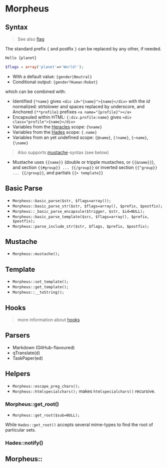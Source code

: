 # Morpheus

## Syntax

> See also [flag](./morpheus-flag)

The standard prefix `{` and postfix `}` can be replaced by any other, if needed.

```markdown
Hello {planet}
```

```php
$flags = array('planet'=>'World!');
```

* With a default value: `{gender|Neutral}`
* Conditional output: `{gender?Human:Robot}`

which can be combined with:

* Identified `{*name}` gives `<div id="{name}">{name}</div>` with the *id* normalized: strtolower and spaces replaced by underscore, and Anchored `{**profile}` prefixes `<a name="{profile}"></a>`
* Encapsuled within HTML: `{:div.profile:name}` gives `<div class="profile">{name}</div>`
* Variables from the [Heracles](#) scope: `{%name}`
* Variables from the [Hades](#) scope: `{.name}`
* Variables from an yet undefined scope: `{@name}`, `{!name}`, `{~name}`, `{\name}`

> Also supports [mustache](#Mustache)-syntax (see below)

* Mustache uses `{{name}}` (double or tripple mustaches, or `{{&name}}`), and section `{{#group}} ... {{/group}}` or inverted section `{{^group}} ... {{/group}}`, and partials `{{> template}}`

## Basic Parse
* `Morpheus::basic_parse($str, $flags=array());`
* `Morpheus::basic_parse_str($str, $flags=array(), $prefix, $postfix);`
* `Morpheus::_basic_parse_encapsule($trigger, $str, $id=NULL);`
* `Morpheus::basic_parse_template($src, $flags=array(), $prefix, $postfix);`
* `Morpheus::parse_include_str($str, $flags, $prefix, $postfix);`

## Mustache
* `Morpheus::mustache();`

## Template
* `Morpheus::set_template();`
* `Morpheus::get_template();`
* `Morpheus::__toString();`

## Hooks
> more information about [hooks](./morpheus-hook)

## Parsers
* Markdown (GitHub-flavoured)
* qTranslate(d)
* TaskPaper(ed)

## Helpers

* `Morpheus::escape_preg_chars();`
* `Morpheus::htmlspecialchars();` makes `htmlspecialchars()` recursive.

### Morpheus::get_root()

* `Morpheus::get_root($sub=NULL);`

While `Hades::get_root()` accepts several mime-types to find the root of particular sets.

### Hades::notify()

## Morpheus::